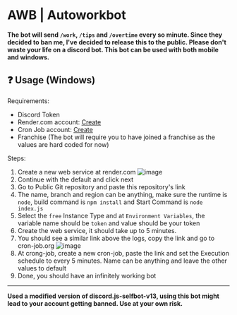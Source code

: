 # AWB | Autoworkbot
**The bot will send `/work`, `/tips` and `/overtime` every so minute. 
Since they decided to ban me, I've decided to release this to the public.
Please don't waste your life on a discord bot.
This bot can be used with both mobile and windows.**
## ❓ Usage (Windows)
Requirements:
- Discord Token
- Render.com account: [Create](https://dashboard.render.com/register?next=%2F)
- Cron Job account: [Create](https://console.cron-job.org/signup)
- Franchise (The bot will require you to have joined a franchise as the values are hard coded for now)

Steps:
1. Create a new web service at render.com
![image](https://github.com/Infernite/autoaworkbot/assets/96887546/8010fd1f-9c60-4f50-b454-8654532a319d)
2. Continue with the default and click next
3. Go to Public Git repository and paste this repository's link
4. The name, branch and region can be anything, make sure the runtime is `node`, build command is `npm install` and Start Command is `node index.js`
5. Select the `free` Instance Type and at `Environment Variables`, the variable name should be `token` and value should be your token
6. Create the web service, it should take up to 5 minutes.
7. You should see a similar link above the logs, copy the link and go to cron-job.org
![image](https://github.com/Infernite/autoaworkbot/assets/96887546/3ace005d-958e-41c8-a34a-73002f523a70)
8. At crong-job, create a new cron-job, paste the link and set the Execution schedule to every 5 minutes. Name can be anything and leave the other values to default
9. Done, you should have an infinitely working bot
---
**Used a modified version of discord.js-selfbot-v13, using this bot might lead to your account getting banned. Use at your own risk.**
